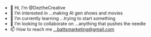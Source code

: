 - 👋 Hi, I’m @DeztheCreative
- 👀 I’m interested in ...making AI gen shows and movies
- 🌱 I’m currently learning ...trying to start something
- 💞️ I’m looking to collaborate on ...anything that pushes the needle
- 📫 How to reach me ...battsmarketing@gmail.com

<!---
DeztheCreative/DeztheCreative is a ✨ special ✨ repository because its `README.md` (this file) appears on your GitHub profile.
You can click the Preview link to take a look at your changes.
--->
